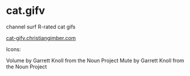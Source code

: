 # cat.gifv
channel surf R-rated cat gifs

[cat-gifv.christiangimber.com](http://cat-gifv.christiangimber.com/)


Icons:

Volume by Garrett Knoll from the Noun Project
Mute by Garrett Knoll from the Noun Project